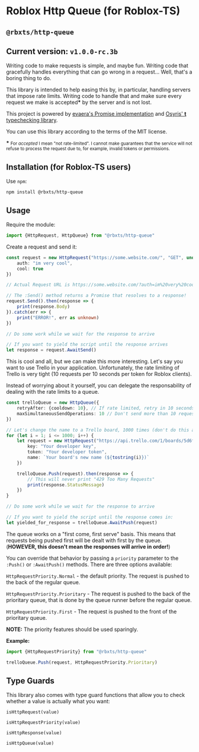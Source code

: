 # Roblox Http Queue (for Roblox-TS)
## `@rbxts/http-queue`

## Current version: `v1.0.0-rc.3b`

Writing code to make requests is simple, and maybe fun. Writing code that gracefully handles everything that can go wrong in a request... Well, that's a boring thing to do.

This library is intended to help easing this by, in particular, handling servers that impose rate limits. Writing code to handle that and make sure every request we make is accepted<b>*</b> by the server and is not lost.

This project is powered by [evaera's Promise implementation](https://github.com/evaera/roblox-lua-promise) and [Osyris' **t** typechecking library](https://github.com/osyrisrblx/t).

You can use this library according to the terms of the MIT license.

<b>*</b> <small>For *accepted* I mean "not rate-limited". I cannot make guarantees that the service will not refuse to process the request due to, for example, invalid tokens or permissions.</small>

## Installation (for Roblox-TS users)

Use `npm`:

```
npm install @rbxts/http-queue
```

## Usage

Require the module:

```ts
import {HttpRequest, HttpQueue} from "@rbxts/http-queue"
```

Create a request and send it:

```ts
const request = new HttpRequest("https://some.website.com/", "GET", undefined,{
    auth: "im very cool",
    cool: true
})

// Actual Request URL is https://some.website.com/?auth=im%20very%20cool&cool=true

// The :Send() method returns a Promise that resolves to a response!
request.Send().then(response => {
    print(response.Body)
}).catch(err => {
    print("ERROR!", err as unknown)
})

// Do some work while we wait for the response to arrive

// If you want to yield the script until the response arrives
let response = request.AwaitSend()
```

This is cool and all, but we can make this more interesting. Let's say you want to use Trello in your application. Unfortunately, the rate limiting of Trello is very tight (10 requests per 10 seconds per token for Roblox clients).

Instead of worrying about it yourself, you can delegate the responsability of dealing with the rate limits to a queue.

```ts
const trelloQueue = new HttpQueue({
    retryAfter: {cooldown: 10}, // If rate limited, retry in 10 seconds
    maxSimultaneousSendOperations: 10 // Don't send more than 10 requests at a time
})

// Let's change the name to a Trello board, 1000 times (don't do this at home!)
for (let i = 1; i <= 1000; i++) {
    let request = new HttpRequest("https://api.trello.com/1/boards/5d6f8ec6764c2112a27e3d12", "PUT", undefined, {
        key: "Your developer key",
        token: "Your developer token",
        name: `Your board's new name (${tostring(i)})`
    })

    trelloQueue.Push(request).then(response => {
		// This will never print "429 Too Many Requests"
        print(response.StatusMessage)
	})
}

// Do some work while we wait for the response to arrive

// If you want to yield the script until the response comes in:
let yielded_for_response = trelloQueue.AwaitPush(request)
```

The queue works on a "first come, first serve" basis. This means that requests being pushed first will be dealt with first by the queue. (**HOWEVER, this doesn't mean the responses will arrive in order!**)

You can override that behavior by passing a `priority` parameter to the `:Push()` or `:AwaitPush()` methods. There are three options available:

`HttpRequestPriority.Normal` - the default priority. The request is pushed to the back of the regular queue.

`HttpRequestPriority.Prioritary` - The request is pushed to the back of the prioritary queue, that is done by the queue runner before the regular queue.

`HttpRequestPriority.First` - The request is pushed to the front of the prioritary queue.

**NOTE:** The priority features should be used sparingly.

**Example:**

```ts
import {HttpRequestPriority} from "@rbxts/http-queue"

trelloQueue.Push(request, HttpRequestPriority.Prioritary)
```

## Type Guards

This library also comes with type guard functions that allow you to check whether a value is actually what you want:

`isHttpRequest(value)`

`isHttpRequestPriority(value)`

`isHttpResponse(value)`

`isHttpQueue(value)`
